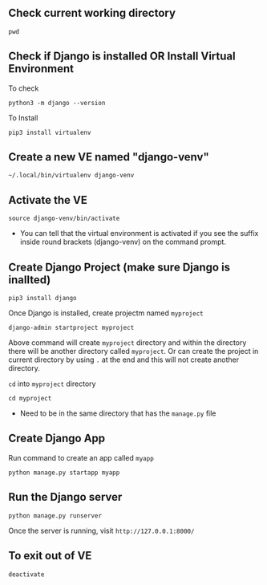 ## Check current working directory

```
pwd
```

## Check if Django is installed OR Install Virtual Environment

To check

```
python3 -m django --version
```

To Install

```
pip3 install virtualenv
```

## Create a new VE named "django-venv"

```
~/.local/bin/virtualenv django-venv
```

## Activate the VE

```
source django-venv/bin/activate
```

- You can tell that the virtual environment is activated if you see the suffix inside round brackets (django-venv) on the command prompt.

## Create Django Project (make sure Django is inallted)

```
pip3 install django
```

Once Django is installed, create projectm named `myproject`

```
django-admin startproject myproject
```

Above command will create `myproject` directory and within the directory there will be another directory called `myproject`. Or can create the project in current directory by using `.` at the end and this will not create another directory.

`cd` into `myproject` directory

```
cd myproject
```

- Need to be in the same directory that has the `manage.py` file

## Create Django App

Run command to create an app called `myapp`

```
python manage.py startapp myapp
```

## Run the Django server

```
python manage.py runserver
```

Once the server is running, visit `http://127.0.0.1:8000/`

## To exit out of VE

```
deactivate
```
